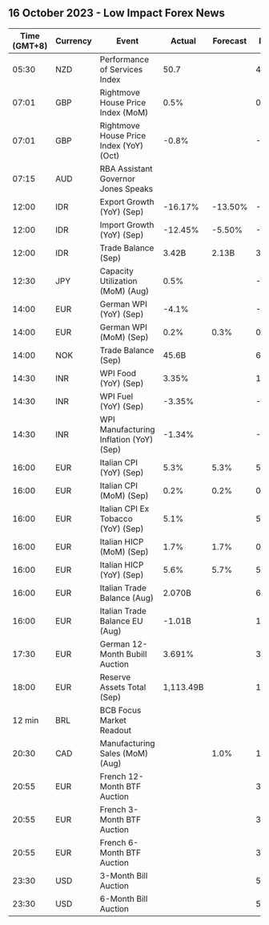 ## 16 October 2023 - Low Impact Forex News

| Time (GMT+8) | Currency | Event | Actual | Forecast | Previous |
|------|----------|-------|--------|----------|----------|
| 05:30 | NZD | Performance of Services Index | 50.7 |  | 47.7 |
| 07:01 | GBP | Rightmove House Price Index (MoM) | 0.5% |  | 0.4% |
| 07:01 | GBP | Rightmove House Price Index (YoY) (Oct) | -0.8% |  | -0.4% |
| 07:15 | AUD | RBA Assistant Governor Jones Speaks |  |  |  |
| 12:00 | IDR | Export Growth (YoY) (Sep) | -16.17% | -13.50% | -21.21% |
| 12:00 | IDR | Import Growth (YoY) (Sep) | -12.45% | -5.50% | -14.77% |
| 12:00 | IDR | Trade Balance (Sep) | 3.42B | 2.13B | 3.12B |
| 12:30 | JPY | Capacity Utilization (MoM) (Aug) | 0.5% |  | -2.2% |
| 14:00 | EUR | German WPI (YoY) (Sep) | -4.1% |  | -2.7% |
| 14:00 | EUR | German WPI (MoM) (Sep) | 0.2% | 0.3% | 0.2% |
| 14:00 | NOK | Trade Balance (Sep) | 45.6B |  | 61.4B |
| 14:30 | INR | WPI Food (YoY) (Sep) | 3.35% |  | 10.60% |
| 14:30 | INR | WPI Fuel (YoY) (Sep) | -3.35% |  | -6.03% |
| 14:30 | INR | WPI Manufacturing Inflation (YoY) (Sep) | -1.34% |  | -2.37% |
| 16:00 | EUR | Italian CPI (YoY) (Sep) | 5.3% | 5.3% | 5.4% |
| 16:00 | EUR | Italian CPI (MoM) (Sep) | 0.2% | 0.2% | 0.3% |
| 16:00 | EUR | Italian CPI Ex Tobacco (YoY) (Sep) | 5.1% |  | 5.2% |
| 16:00 | EUR | Italian HICP (MoM) (Sep) | 1.7% | 1.7% | 0.2% |
| 16:00 | EUR | Italian HICP (YoY) (Sep) | 5.6% | 5.7% | 5.5% |
| 16:00 | EUR | Italian Trade Balance (Aug) | 2.070B |  | 6.109B |
| 16:00 | EUR | Italian Trade Balance EU (Aug) | -1.01B |  | 1.07B |
| 17:30 | EUR | German 12-Month Bubill Auction | 3.691% |  | 3.730% |
| 18:00 | EUR | Reserve Assets Total (Sep) | 1,113.49B |  | 1,118.77B |
| 12 min | BRL | BCB Focus Market Readout |  |  |  |
| 20:30 | CAD | Manufacturing Sales (MoM) (Aug) |  | 1.0% | 1.6% |
| 20:55 | EUR | French 12-Month BTF Auction |  |  | 3.755% |
| 20:55 | EUR | French 3-Month BTF Auction |  |  | 3.761% |
| 20:55 | EUR | French 6-Month BTF Auction |  |  | 3.825% |
| 23:30 | USD | 3-Month Bill Auction |  |  | 5.340% |
| 23:30 | USD | 6-Month Bill Auction |  |  | 5.320% |
